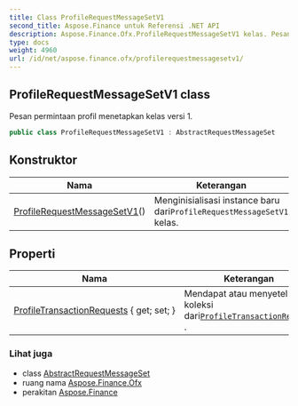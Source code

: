 ```yaml
---
title: Class ProfileRequestMessageSetV1
second_title: Aspose.Finance untuk Referensi .NET API
description: Aspose.Finance.Ofx.ProfileRequestMessageSetV1 kelas. Pesan permintaan profil menetapkan kelas versi 1.
type: docs
weight: 4960
url: /id/net/aspose.finance.ofx/profilerequestmessagesetv1/
---
```

## ProfileRequestMessageSetV1 class

Pesan permintaan profil menetapkan kelas versi 1.

```csharp
public class ProfileRequestMessageSetV1 : AbstractRequestMessageSet
```

## Konstruktor

| Nama | Keterangan |
| --- | --- |
| [ProfileRequestMessageSetV1](profilerequestmessagesetv1/)() | Menginisialisasi instance baru dari`ProfileRequestMessageSetV1` kelas. |

## Properti

| Nama | Keterangan |
| --- | --- |
| [ProfileTransactionRequests](../../aspose.finance.ofx/profilerequestmessagesetv1/profiletransactionrequests/) { get; set; } | Mendapat atau menyetel koleksi dari[`ProfileTransactionRequest`](../../aspose.finance.ofx.profile/profiletransactionrequest/) . |

### Lihat juga

* class [AbstractRequestMessageSet](../abstractrequestmessageset/)
* ruang nama [Aspose.Finance.Ofx](../../aspose.finance.ofx/)
* perakitan [Aspose.Finance](../../)


